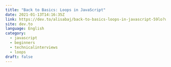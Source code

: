 ```yaml
---
title: "Back to Basics: Loops in JavaScript"
date: 2021-01-13T14:16:35Z
link: https://dev.to/alisabaj/back-to-basics-loops-in-javascript-59lo?utm_medium=RSS&utm_source=news.12bit.vn
site: dev.to
language: English
category:
  - javascript
  - beginners
  - technicalinterviews
  - loops
draft: false
---
```

